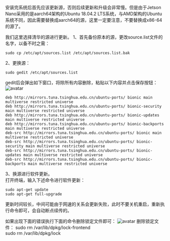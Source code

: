 安装完系统后首先应该更新源，否则后续更新和升级会非常慢。但是由于Jetson Nano采用的是aarch64架构的Ubuntu 18.04.2 LTS系统，与AMD架构的Ubuntu系统不同，因此需要替换成aarch64的源，这里一定要注意，不要替换成x86-64的源了。  

我们这里选择清华的源进行更新。
1、首先备份原本的源，更改source.list文件的名字，以备不时之需：  
```
sudo cp /etc/apt/sources.list /etc/apt/sources.list.bak 
```   
2、更换源：  
```
sudo gedit /etc/apt/sources.list
```
gedit后会弹出如下窗口，将除所有内容删除，粘贴以下内容并点击保存按钮：
![avatar](https://img-blog.csdnimg.cn/20201222160922163.png?x-oss-process=image/watermark,type_ZmFuZ3poZW5naGVpdGk,shadow_10,text_aHR0cHM6Ly9ibG9nLmNzZG4ubmV0L3dlaXhpbl80NDM1MDMzNw==,size_16,color_FFFFFF,t_70)
```
deb http://mirrors.tuna.tsinghua.edu.cn/ubuntu-ports/ bionic main multiverse restricted universe
deb http://mirrors.tuna.tsinghua.edu.cn/ubuntu-ports/ bionic-security main multiverse restricted universe
deb http://mirrors.tuna.tsinghua.edu.cn/ubuntu-ports/ bionic-updates main multiverse restricted universe
deb http://mirrors.tuna.tsinghua.edu.cn/ubuntu-ports/ bionic-backports main multiverse restricted universe
deb-src http://mirrors.tuna.tsinghua.edu.cn/ubuntu-ports/ bionic main multiverse restricted universe
deb-src http://mirrors.tuna.tsinghua.edu.cn/ubuntu-ports/ bionic-security main multiverse restricted universe
deb-src http://mirrors.tuna.tsinghua.edu.cn/ubuntu-ports/ bionic-updates main multiverse restricted universe
deb-src http://mirrors.tuna.tsinghua.edu.cn/ubuntu-ports/ bionic-backports main multiverse restricted universe
```
3、换源进行软件更新。  
打开终端，输入下述命令进行软件更新：
```
sudo apt-get update
sudo apt-get full-upgrade
```
更新时间较长，中间可能由于网速的关系会更新失败，此时不要关机重启，重新执行命令即可，会自动断点续传的。

如果出现下面的错误执行下面的命令删除锁定文件即可：
![avatar](https://img-blog.csdnimg.cn/20201222161405584.png)
删除锁定文件：
sudo rm /var/lib/dpkg/lock-frontend       
sudo rm /var/lib/dpkg/lock
